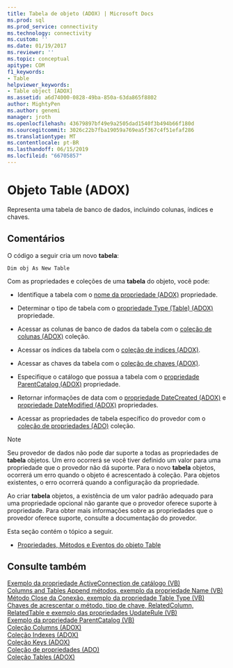 ```yaml
---
title: Tabela de objeto (ADOX) | Microsoft Docs
ms.prod: sql
ms.prod_service: connectivity
ms.technology: connectivity
ms.custom: ''
ms.date: 01/19/2017
ms.reviewer: ''
ms.topic: conceptual
apitype: COM
f1_keywords:
- Table
helpviewer_keywords:
- Table object [ADOX]
ms.assetid: a6d74000-0828-49ba-850a-63da865f8802
author: MightyPen
ms.author: genemi
manager: jroth
ms.openlocfilehash: 43679897bf49e9a2505dad1540f3b494b66f180d
ms.sourcegitcommit: 3026c22b7fba19059a769ea5f367c4f51efaf286
ms.translationtype: MT
ms.contentlocale: pt-BR
ms.lasthandoff: 06/15/2019
ms.locfileid: "66705857"
---
```

# <a name="table-object-adox"></a>Objeto Table (ADOX)
Representa uma tabela de banco de dados, incluindo colunas, índices e chaves.  
  
## <a name="remarks"></a>Comentários  
 O código a seguir cria um novo **tabela**:  
  
```  
Dim obj As New Table  
```  
  
 Com as propriedades e coleções de uma **tabela** do objeto, você pode:  
  
-   Identifique a tabela com o [nome da propriedade (ADOX)](../../../ado/reference/adox-api/name-property-adox.md) propriedade.  
  
-   Determinar o tipo de tabela com o [propriedade Type (Table) (ADOX)](../../../ado/reference/adox-api/type-property-table-adox.md) propriedade.  
  
-   Acessar as colunas de banco de dados da tabela com o [coleção de colunas (ADOX)](../../../ado/reference/adox-api/columns-collection-adox.md) coleção.  
  
-   Acessar os índices da tabela com o [coleção de índices (ADOX)](../../../ado/reference/adox-api/indexes-collection-adox.md).  
  
-   Acessar as chaves da tabela com o [coleção de chaves (ADOX)](../../../ado/reference/adox-api/keys-collection-adox.md).  
  
-   Especifique o catálogo que possua a tabela com o [propriedade ParentCatalog (ADOX)](../../../ado/reference/adox-api/parentcatalog-property-adox.md) propriedade.  
  
-   Retornar informações de data com o [propriedade DateCreated (ADOX)](../../../ado/reference/adox-api/datecreated-property-adox.md) e [propriedade DateModified (ADOX)](../../../ado/reference/adox-api/datemodified-property-adox.md) propriedades.  
  
-   Acessar as propriedades de tabela específico do provedor com o [coleção de propriedades (ADO)](../../../ado/reference/ado-api/properties-collection-ado.md) coleção.  
  
> [!NOTE]
>  Seu provedor de dados não pode dar suporte a todas as propriedades de **tabela** objetos. Um erro ocorrerá se você tiver definido um valor para uma propriedade que o provedor não dá suporte. Para o novo **tabela** objetos, ocorrerá um erro quando o objeto é acrescentado à coleção. Para objetos existentes, o erro ocorrerá quando a configuração da propriedade.  
>   
>  Ao criar **tabela** objetos, a existência de um valor padrão adequado para uma propriedade opcional não garante que o provedor oferece suporte à propriedade. Para obter mais informações sobre as propriedades que o provedor oferece suporte, consulte a documentação do provedor.  
  
 Esta seção contém o tópico a seguir.  
  
-   [Propriedades, Métodos e Eventos do objeto Table](../../../ado/reference/adox-api/table-object-properties-methods-and-events.md)  
  
## <a name="see-also"></a>Consulte também  
 [Exemplo da propriedade ActiveConnection de catálogo (VB)](../../../ado/reference/adox-api/catalog-activeconnection-property-example-vb.md)   
 [Columns and Tables Append métodos, exemplo da propriedade Name (VB)](../../../ado/reference/adox-api/columns-and-tables-append-methods-name-property-example-vb.md)   
 [Método Close da Conexão, exemplo da propriedade Table Type (VB)](../../../ado/reference/adox-api/connection-close-method-table-type-property-example-vb.md)   
 [Chaves de acrescentar o método, tipo de chave, RelatedColumn, RelatedTable e exemplo das propriedades UpdateRule (VB)](../../../ado/reference/adox-api/keys-append-method-key-type-relatedcolumn-relatedtable-example-vb.md)   
 [Exemplo da propriedade ParentCatalog (VB)](../../../ado/reference/adox-api/parentcatalog-property-example-vb.md)   
 [Coleção Columns (ADOX)](../../../ado/reference/adox-api/columns-collection-adox.md)   
 [Coleção Indexes (ADOX)](../../../ado/reference/adox-api/indexes-collection-adox.md)   
 [Coleção Keys (ADOX)](../../../ado/reference/adox-api/keys-collection-adox.md)   
 [Coleção de propriedades (ADO)](../../../ado/reference/ado-api/properties-collection-ado.md)   
 [Coleção Tables (ADOX)](../../../ado/reference/adox-api/tables-collection-adox.md)
